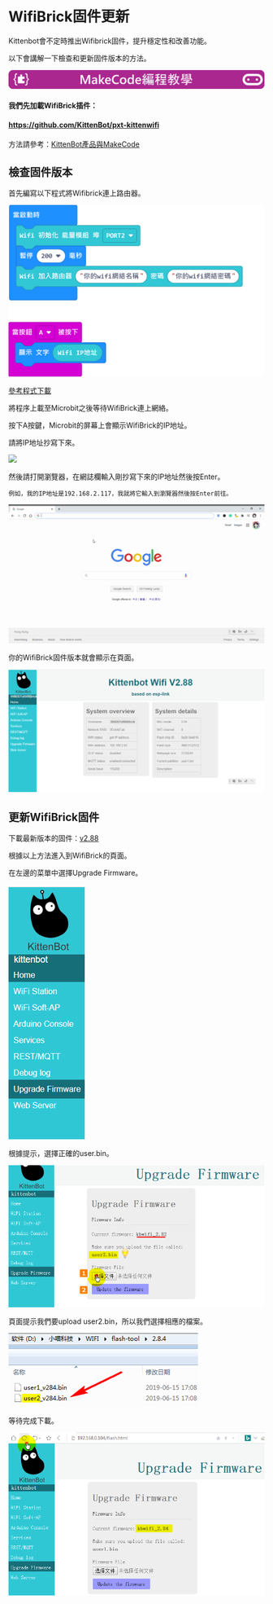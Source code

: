 # WifiBrick固件更新

Kittenbot會不定時推出Wifibrick固件，提升穩定性和改善功能。

以下會講解一下檢查和更新固件版本的方法。

![](../PWmodules/images/mcbanner.png)

#### 我們先加載WifiBrick插件：

#### https://github.com/KittenBot/pxt-kittenwifi

方法請參考：[KittenBot產品與MakeCode](./powerBrickMC)

## 檢查固件版本

首先編寫以下程式將Wifibrick連上路由器。

![](./introimage/update1.png)

[參考程式下載](https://makecode.microbit.org/_VmD9sTTXrYH1)

將程序上載至Microbit之後等待WifiBrick連上網絡。

按下A按鍵，Microbit的屏幕上會顯示WifiBrick的IP地址。

請將IP地址抄寫下來。

![](./introimage/update3.gif)

然後請打開瀏覽器，在網誌欄輸入剛抄寫下來的IP地址然後按Enter。

    例如，我的IP地址是192.168.2.117，我就將它輸入到瀏覽器然後按Enter前往。
    
![](./introimage/update4.gif)
    
你的WifiBrick固件版本就會顯示在頁面。
    
![](./introimage/update2.png)

## 更新WifiBrick固件

下載最新版本的固件：[v2.88]()

根據以上方法進入到WifiBrick的頁面。

在左邊的菜單中選擇Upgrade Firmware。

![](./introimage/update5.png)

根據提示，選擇正確的user.bin。

![](./introimage/update6.png)

頁面提示我們要upload user2.bin，所以我們選擇相應的檔案。

![](./introimage/update8.png)

等待完成下載。

![](./introimage/update7.png)